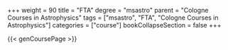 +++
weight = 90
title = "FTA"
degree = "msastro"
parent = "Cologne Courses in Astrophysics"
tags = ["msastro", "FTA", "Cologne Courses in Astrophysics"]
categories = ["course"]
bookCollapseSection = false
+++

{{< genCoursePage >}}
